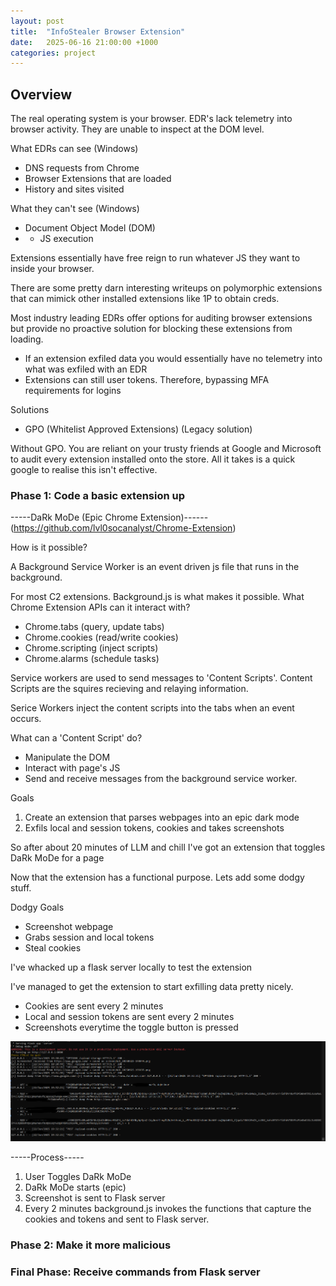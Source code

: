 ```yaml
---
layout: post
title:  "InfoStealer Browser Extension"
date:   2025-06-16 21:00:00 +1000
categories: project
---
```


## Overview

The real operating system is your browser. EDR's lack telemetry into browser activity. They are unable to inspect at the DOM level.

What EDRs can see (Windows)
- DNS requests from Chrome
- Browser Extensions that are loaded
- History and sites visited

What they can't see (Windows)
- Document Object Model (DOM) 
- - JS execution

Extensions essentially have free reign to run whatever JS they want to inside your browser.

There are some pretty darn interesting writeups on polymorphic extensions that can mimick other installed extensions like 1P to obtain creds. 

Most industry leading EDRs offer options for auditing browser extensions but provide no proactive solution for blocking these extensions from loading.
- If an extension exfiled data you would essentially have no telemetry into what was exfiled with an EDR
- Extensions can still user tokens. Therefore, bypassing MFA requirements for logins

Solutions
- GPO (Whitelist Approved Extensions) (Legacy solution)

Without GPO. You are reliant on your trusty friends at Google and Microsoft to audit every extension installed onto the store. All it takes is a quick google to realise this isn't effective.

### Phase 1: Code a basic extension up

-----DaRk MoDe (Epic Chrome Extension)------
(https://github.com/lvl0socanalyst/Chrome-Extension)

How is it possible?

A Background Service Worker is an event driven js file that runs in the background.

For most C2 extensions. Background.js is what makes it possible. What Chrome Extension APIs can it interact with?
- Chrome.tabs (query, update tabs)
- Chrome.cookies (read/write cookies)
- Chrome.scripting (inject scripts)
- Chrome.alarms (schedule tasks)

Service workers are used to send messages to 'Content Scripts'. Content Scripts are the squires recieving and relaying information.

Serice Workers inject the content scripts into the tabs when an event occurs.

What can a 'Content Script' do?
- Manipulate the DOM
- Interact with page's JS
- Send and receive messages from the background service worker.

Goals
1. Create an extension that parses webpages into an epic dark mode
2. Exfils local and session tokens, cookies and takes screenshots

So after about 20 minutes of LLM and chill I've got an extension that toggles DaRk MoDe for a page

Now that the extension has a functional purpose. Lets add some dodgy stuff.

Dodgy Goals
- Screenshot webpage
- Grabs session and local tokens
- Steal cookies

I've whacked up a flask server locally to test the extension

I've managed to get the extension to start exfilling data pretty nicely. 
- Cookies are sent every 2 minutes
- Local and session tokens are sent every 2 minutes
- Screenshots everytime the toggle button is pressed

![Flask Output](/images/flask_output.PNG)

-----Process-----
1. User Toggles DaRk MoDe
2. DaRk MoDe starts (epic)
3. Screenshot is sent to Flask server
4. Every 2 minutes background.js invokes the functions that capture the cookies and tokens and sent to Flask server.


### Phase 2: Make it more malicious

### Final Phase: Receive commands from Flask server